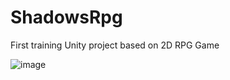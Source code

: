 # ShadowsRpg
 First training Unity project based on 2D RPG Game

![image](https://user-images.githubusercontent.com/51381755/170779921-82f0bb8a-8f15-4a2c-bfa0-d2a7f993b8fc.png)

